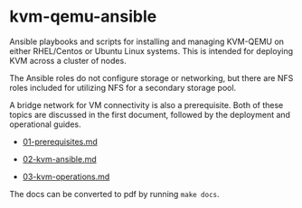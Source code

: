 kvm-qemu-ansible
=================

  Ansible playbooks and scripts for installing and managing KVM-QEMU 
on either RHEL/Centos or Ubuntu Linux systems. This is intended for 
deploying KVM across a cluster of nodes. 

  The Ansible roles do not configure storage or networking, but there 
are NFS roles included for utilizing NFS for a secondary storage pool.

  A bridge network for VM connectivity is also a prerequisite.  Both 
of these topics are discussed in the first document, followed by the 
deployment and operational guides.

 - [01-prerequisites.md](docs/01-prerequisites.md)

 - [02-kvm-ansible.md](docs/02-kvm-ansible.md)

 - [03-kvm-operations.md](docs/03-kvm-operations.md)


  The docs can be converted to pdf by running `make docs`.